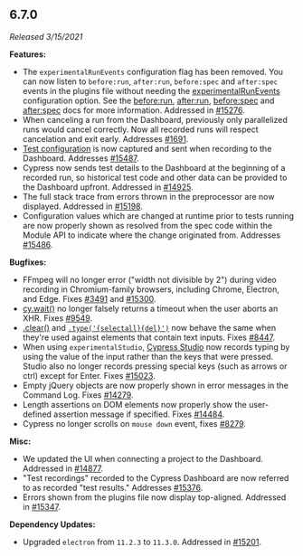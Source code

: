 ## 6.7.0

_Released 3/15/2021_

**Features:**

- The `experimentalRunEvents` configuration flag has been removed. You can now
  listen to `before:run`, `after:run`, `before:spec` and `after:spec` events in
  the plugins file without needing the
  [experimentalRunEvents](/guides/references/experiments) configuration option.
  See the [before:run](/api/plugins/before-run-api),
  [after:run](/api/plugins/after-run-api),
  [before:spec](/api/plugins/before-spec-api) and
  [after:spec](/api/plugins/after-spec-api) docs for more information. Addressed
  in [#15276](https://github.com/cypress-io/cypress/issues/15276).
- When canceling a run from the Dashboard, previously only parallelized runs
  would cancel correctly. Now all recorded runs will respect cancelation and
  exit early. Addresses
  [#1691](https://github.com/cypress-io/cypress/issues/1691).
- [Test configuration](/guides/core-concepts/writing-and-organizing-tests#Test-Configuration)
  is now captured and sent when recording to the Dashboard. Addresses
  [#15487](https://github.com/cypress-io/cypress/issues/15487).
- Cypress now sends test details to the Dashboard at the beginning of a recorded
  run, so historical test code and other data can be provided to the Dashboard
  upfront. Addressed in
  [#14925](https://github.com/cypress-io/cypress/issues/14925).
- The full stack trace from errors thrown in the preprocessor are now displayed.
  Addressed in [#15198](https://github.com/cypress-io/cypress/issues/15198).
- Configuration values which are changed at runtime prior to tests running are
  now properly shown as resolved from the spec code within the Module API to
  indicate where the change originated from. Addresses
  [#15486](https://github.com/cypress-io/cypress/issues/15486).

**Bugfixes:**

- FFmpeg will no longer error ("width not divisible by 2") during video
  recording in Chromium-family browsers, including Chrome, Electron, and Edge.
  Fixes [#3491](https://github.com/cypress-io/cypress/issues/3491) and
  [#15300](https://github.com/cypress-io/cypress/issues/15300).
- [cy.wait()](/api/commands/wait) no longer falsely returns a timeout when the
  user aborts an XHR. Fixes
  [#9549](https://github.com/cypress-io/cypress/issues/9549).
- [.clear()](/api/commands/clear) and
  [`.type('{selectall}{del}')`](/api/commands/type) now behave the same when
  they're used against elements that contain text inputs. Fixes
  [#8447](https://github.com/cypress-io/cypress/issues/8447).
- When using `experimentalStudio`,
  [Cypress Studio](/guides/core-concepts/cypress-studio) now records typing by
  using the value of the input rather than the keys that were pressed. Studio
  also no longer records pressing special keys (such as arrows or ctrl) except
  for Enter. Fixes [#15023](https://github.com/cypress-io/cypress/issues/15023).
- Empty jQuery objects are now properly shown in error messages in the Command
  Log. Fixes [#14279](https://github.com/cypress-io/cypress/issues/14279).
- Length assertions on DOM elements now properly show the user-defined assertion
  message if specified. Fixes
  [#14484](https://github.com/cypress-io/cypress/issues/14484).
- Cypress no longer scrolls on `mouse down` event, fixes
  [#8279](https://github.com/cypress-io/cypress/issues/8279).

**Misc:**

- We updated the UI when connecting a project to the Dashboard. Addressed in
  [#14877](https://github.com/cypress-io/cypress/issues/14877).
- "Test recordings" recorded to the Cypress Dashboard are now referred to as
  recorded "test results." Addresses
  [#15376](https://github.com/cypress-io/cypress/issues/15376).
- Errors shown from the plugins file now display top-aligned. Addressed in
  [#15347](https://github.com/cypress-io/cypress/issues/15347).

**Dependency Updates:**

- Upgraded `electron` from `11.2.3` to `11.3.0`. Addressed in
  [#15201](https://github.com/cypress-io/cypress/issues/15201).
